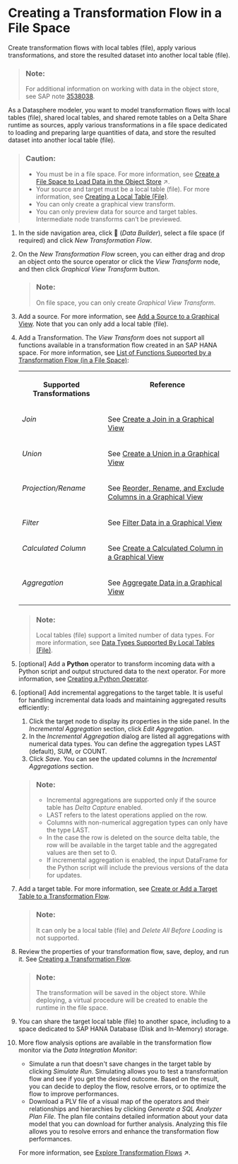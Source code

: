 <!-- loiob917baf0431343bea8381fa37e12eeb8 -->

<link rel="stylesheet" type="text/css" href="../css/sap-icons.css"/>

# Creating a Transformation Flow in a File Space

Create transformation flows with local tables \(file\), apply various transformations, and store the resulted dataset into another local table \(file\). 

> ### Note:  
> For additional information on working with data in the object store, see SAP note [3538038](https://me.sap.com/notes/3538038).

As a Datasphere modeler, you want to model transformation flows with local tables \(file\), shared local tables, and shared remote tables on a Delta Share runtime as sources, apply various transformations in a file space dedicated to loading and preparing large quantities of data, and store the resulted dataset into another local table \(file\).

> ### Caution:  
> -   You must be in a file space. For more information, see [Create a File Space to Load Data in the Object Store](https://help.sap.com/viewer/935116dd7c324355803d4b85809cec97/DEV_CURRENT/en-US/947444683e524cfd9169d7671b72ba0c.html "Create a file space and allocate compute resources to it. File spaces are intended for loading and preparing large quantities of data in an inexpensive inbound staging area and are stored in the SAP Datasphere object store.") :arrow_upper_right:.
> -   Your source and target must be a local table \(file\). For more information, see [Creating a Local Table \(File\)](creating-a-local-table-file-d21881b.md).
> -   You can only create a graphical view transform.
> -   You can only preview data for source and target tables. Intermediate node transforms can’t be previewed.

1.  In the side navigation area, click <span class="FPA-icons-V3"></span> \(*Data Builder*\), select a file space \(if required\) and click *New Transformation Flow*.
2.  On the *New Transformation Flow* screen, you can either drag and drop an object onto the source operator or click the *View Transform* node, and then click *Graphical View Transform* button.

    > ### Note:  
    > On file space, you can only create *Graphical View Transform*.

3.  Add a source. For more information, see [Add a Source to a Graphical View](../add-a-source-to-a-graphical-view-1eee180.md). Note that you can only add a local table \(file\).
4.  Add a Transformation. The *View Transform* does not support all functions available in a transformation flow created in an SAP HANA space. For more information, see [List of Functions Supported by a Transformation Flow \(in a File Space\)](list-of-functions-supported-by-a-transformation-flow-in-a-file-s-37e737f.md):


    <table>
    <tr>
    <th valign="top">

    Supported Transformations
    
    </th>
    <th valign="top">

    Reference
    
    </th>
    </tr>
    <tr>
    <td valign="top">
    
    *Join*
    
    </td>
    <td valign="top">
    
    See [Create a Join in a Graphical View](../create-a-join-in-a-graphical-view-947d6d8.md)
    
    </td>
    </tr>
    <tr>
    <td valign="top">
    
    *Union*
    
    </td>
    <td valign="top">
    
    See [Create a Union in a Graphical View](../create-a-union-in-a-graphical-view-5c3d354.md)
    
    </td>
    </tr>
    <tr>
    <td valign="top">
    
    *Projection/Rename*
    
    </td>
    <td valign="top">
    
    See [Reorder, Rename, and Exclude Columns in a Graphical View](../reorder-rename-and-exclude-columns-in-a-graphical-view-b846d0d.md)
    
    </td>
    </tr>
    <tr>
    <td valign="top">
    
    *Filter*
    
    </td>
    <td valign="top">
    
    See [Filter Data in a Graphical View](../filter-data-in-a-graphical-view-6f6fa18.md) 
    
    </td>
    </tr>
    <tr>
    <td valign="top">
    
    *Calculated Column*
    
    </td>
    <td valign="top">
    
    See [Create a Calculated Column in a Graphical View](../create-a-calculated-column-in-a-graphical-view-3897f48.md)
    
    </td>
    </tr>
    <tr>
    <td valign="top">
    
    *Aggregation*
    
    </td>
    <td valign="top">
    
    See [Aggregate Data in a Graphical View](../aggregate-data-in-a-graphical-view-7733250.md)
    
    </td>
    </tr>
    </table>
    
    > ### Note:  
    > Local tables \(file\) support a limited number of data types. For more information, see [Data Types Supported By Local Tables \(File\)](data-types-supported-by-local-tables-file-2f39104.md).

5.  \[optional\] Add a **Python** operator to transform incoming data with a Python script and output structured data to the next operator. For more information, see [Creating a Python Operator](creating-a-python-operator-a747acf.md).
6.  \[optional\] Add incremental aggregations to the target table. It is useful for handling incremental data loads and maintaining aggregated results efficiently:

    1.  Click the target node to display its properties in the side panel. In the *Incremental Aggregation* section, click *Edit Aggregation*.
    2.  In the *Incremental Aggregation* dialog are listed all aggregations with numerical data types. You can define the aggregation types LAST \(default\), SUM, or COUNT.
    3.  Click *Save*. You can see the updated columns in the *Incremental Aggregations* section.

    > ### Note:  
    > -   Incremental aggregations are supported only if the source table has *Delta Capture* enabled.
    > -   LAST refers to the latest operations applied on the row.
    > -   Columns with non-numerical aggregation types can only have the type LAST.
    > -   In the case the row is deleted on the source delta table, the row will be available in the target table and the aggregated values are then set to 0.
    > -   If incremental aggregation is enabled, the input DataFrame for the Python script will include the previous versions of the data for updates.

7.  Add a target table. For more information, see [Create or Add a Target Table to a Transformation Flow](../create-or-add-a-target-table-to-a-transformation-flow-0950746.md).

    > ### Note:  
    > It can only be a local table \(file\) and *Delete All Before Loading* is not supported.

8.  Review the properties of your transformation flow, save, deploy, and run it. See [Creating a Transformation Flow](../creating-a-transformation-flow-f7161e6.md).

    > ### Note:  
    > The transformation will be saved in the object store. While deploying, a virtual procedure will be created to enable the runtime in the file space.

9.  You can share the target local table \(file\) to another space, including to a space dedicated to SAP HANA Database \(Disk and In-Memory\) storage.
10. More flow analysis options are available in the transformation flow monitor via the *Data Integration Monitor*:

    -   Simulate a run that doesn't save changes in the target table by clicking *Simulate Run*. Simulating allows you to test a transformation flow and see if you get the desired outcome. Based on the result, you can decide to deploy the flow, resolve errors, or to optimize the flow to improve performances.
    -   Download a PLV file of a visual map of the operators and their relationships and hierarchies by clicking *Generate a SQL Analyzer Plan File*. The plan file contains detailed information about your data model that you can download for further analysis. Analyzing this file allows you to resolve errors and enhance the transformation flow performances.

    For more information, see [Explore Transformation Flows](https://help.sap.com/viewer/9f36ca35bc6145e4acdef6b4d852d560/DEV_CURRENT/en-US/7588192bf4cd4e3db43704239ba4d366.html "Use Run with Settings to explore graphical or SQL views and the entities they consume in a transformation flow.") :arrow_upper_right:.


